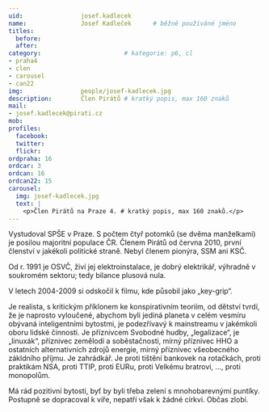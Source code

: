 ```yaml
---
uid:                josef.kadlecek
name:               Josef Kadleček  	# běžně používáné jméno
titles:
  before:
  after:
category:                       # kategorie: p6, cl
- praha4
- clen
- carousel
- can22
img: 		        people/josef-kadlecek.jpg
description:        Člen Pirátů # kratký popis, max 160 znaků
mail:
- josef.kadlecek@pirati.cz
mob: 			
profiles:
  facebook:
  twitter: 
  flickr: 
ordpraha: 16
ordcar: 3
ordcan: 16
ordcan22: 15
carousel:
  img: josef-kadlecek.jpg
  text: |
    <p>Člen Pirátů na Praze 4. # kratký popis, max 160 znaků.</p>
---
```

Vystudoval SPŠE v Praze. S počtem čtyř potomků (se dvěma manželkami) je posilou majoritní populace ČR. Členem Pirátů od června
2010, první členství v jakékoli politické straně. Nebyl členem pionýra, SSM ani KSČ.

Od r. 1991 je OSVČ, živí jej elektroinstalace, je dobrý elektrikář, výhradně v soukromém sektoru; tedy bilance plusová nula.

V letech 2004-2009 si odskočil k filmu, kde působil jako „key-grip“.

Je realista, s kritickým příklonem ke konspirativním teoriím, od dětství tvrdí, že je naprosto vyloučené, abychom byli jediná
planeta v celém vesmíru obývaná inteligentními bytostmi, je podezřívavý k mainstreamu v jakémkoli oboru lidské činnosti. Je
příznivcem Svobodné hudby, „legalizace“, je „linuxák“, příznivec zemělodí a soběstačnosti, mírný příznivec HHO a ostatních
alternativních zdrojů energie, mírný příznivec všeobecného zákldního příjmu. Je zahrádkář. Je proti tištění bankovek na rotačkách, proti
praktikám NSA, proti TTIP, proti EURu, proti Velkému bratrovi, …, proti monopolům.

Má rád pozitivní bytosti, byť by byli třeba zelení s mnohobarevnými puntíky. Postupně se dopracoval k víře, nepatří však k
žádné církvi. Občas zlobí.
